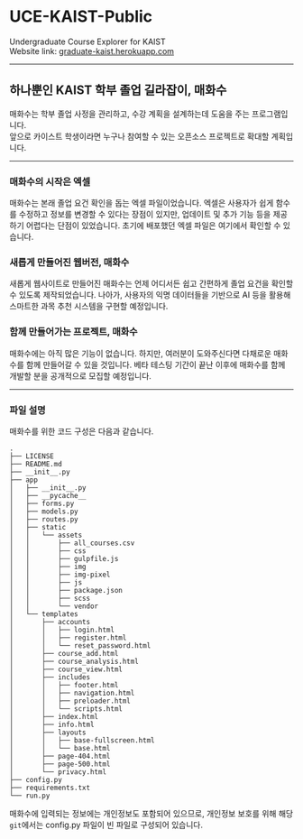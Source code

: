 # UCE-KAIST-Public
Undergraduate Course Explorer for KAIST   
Website link: [graduate-kaist.herokuapp.com](graduate-kaist.herokuapp.com)

______________________  

## 하나뿐인 KAIST 학부 졸업 길라잡이, 매화수
매화수는 학부 졸업 사정을 관리하고, 수강 계획을 설계하는데 도움을 주는 프로그램입니다.   
앞으로 카이스트 학생이라면 누구나 참여할 수 있는 오픈소스 프로젝트로 확대할 계획입니다.

______________________   

### 매화수의 시작은 엑셀
매화수는 본래 졸업 요건 확인을 돕는 엑셀 파일이었습니다. 엑셀은 사용자가 쉽게 함수를 수정하고 정보를 변경할 수 있다는 장점이 있지만, 업데이트 및 추가 기능 등을 제공하기 어렵다는 단점이 있었습니다. 초기에 배포했던 엑셀 파일은 여기에서 확인할 수 있습니다.

### 새롭게 만들어진 웹버전, 매화수
새롭게 웹사이트로 만들어진 매화수는 언제 어디서든 쉽고 간편하게 졸업 요건을 확인할 수 있도록 제작되었습니다. 나아가, 사용자의 익명 데이터들을 기반으로 AI 등을 활용해 스마트한 과목 추천 시스템을 구현할 예정입니다.

### 함께 만들어가는 프로젝트, 매화수
매화수에는 아직 많은 기능이 없습니다. 하지만, 여러분이 도와주신다면 다채로운 매화수를 함께 만들어갈 수 있을 것입니다. 베타 테스팅 기간이 끝난 이후에 매화수를 함께 개발할 분을 공개적으로 모집할 예정입니다.

______________________  
    
### 파일 설명
매화수를 위한 코드 구성은 다음과 같습니다.
```
.
├── LICENSE
├── README.md
├── __init__.py
├── app
│   ├── __init__.py
│   ├── __pycache__
│   ├── forms.py
│   ├── models.py
│   ├── routes.py
│   ├── static
│   │   └── assets
│   │       ├── all_courses.csv
│   │       ├── css
│   │       ├── gulpfile.js
│   │       ├── img
│   │       ├── img-pixel
│   │       ├── js
│   │       ├── package.json
│   │       ├── scss
│   │       └── vendor
│   └── templates
│       ├── accounts
│       │   ├── login.html
│       │   ├── register.html
│       │   └── reset_password.html
│       ├── course_add.html
│       ├── course_analysis.html
│       ├── course_view.html
│       ├── includes
│       │   ├── footer.html
│       │   ├── navigation.html
│       │   ├── preloader.html
│       │   └── scripts.html
│       ├── index.html
│       ├── info.html
│       ├── layouts
│       │   ├── base-fullscreen.html
│       │   └── base.html
│       ├── page-404.html
│       ├── page-500.html
│       └── privacy.html
├── config.py
├── requirements.txt
└── run.py

```
매화수에 입력되는 정보에는 개인정보도 포함되어 있으므로, 개인정보 보호를 위해 해당 `git`에서는 config.py 파일이 빈 파일로 구성되어 있습니다.
